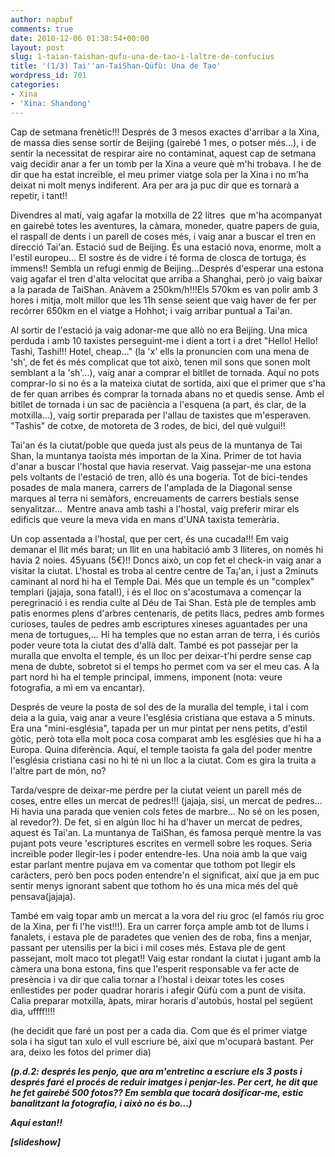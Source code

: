 ```yaml
---
author: napbuf
comments: true
date: 2010-12-06 01:38:54+00:00
layout: post
slug: 1-taian-taishan-qufu-una-de-tao-i-laltre-de-confucius
title: '(1/3) Tai''an-TaiShan-Qüfù: Una de Tao'
wordpress_id: 701
categories:
- Xina
- 'Xina: Shandong'
---
```


Cap de setmana frenètic!!! Després de 3 mesos exactes d'arribar a la Xina, de massa dies sense sortir de Beijing (gairebé 1 mes, o potser més...), i de sentir la necessitat de respirar aire no contaminat, aquest cap de setmana vaig decidir anar a fer un tomb per la Xina a veure què m'hi trobava. I he de dir que ha estat increïble, el meu primer viatge sola per la Xina i no m'ha deixat ni molt menys indiferent. Ara per ara ja puc dir que es tornarà a repetir, i tant!!

Divendres al matí, vaig agafar la motxilla de 22 litres  que m'ha acompanyat en gairebé totes les aventures, la càmara, moneder, quatre papers de guia, el raspall de dents i un parell de coses més, i vaig anar a buscar el tren en direcció Tai'an. Estació sud de Beijing. És una estació nova, enorme, molt a l'estil europeu... El sostre és de vidre i té forma de closca de tortuga, és immens!! Sembla un refugi enmig de Beijing...Després d'esperar una estona vaig agafar el tren d'alta velocitat que arriba a Shanghai, però jo vaig baixar a la parada de TaiShan. Anàvem a 250km/h!!!Els 570km es van polir amb 3 hores i mitja, molt millor que les 11h sense seient que vaig haver de fer per recórrer 650km en el viatge a Hohhot; i vaig arribar puntual a Tai'an.

Al sortir de l'estació ja vaig adonar-me que allò no era Beijing. Una mica perduda i amb 10 taxistes perseguint-me i dient a tort i a dret "Hello! Hello! Tashi, Tashi!!! Hotel, cheap..." (la 'x' ells la pronuncien com una mena de 'sh', de fet és més complicat que tot això, tenen mil sons que sonen molt semblant a la 'sh'...), vaig anar a comprar el bitllet de tornada. Aquí no pots comprar-lo si no és a la mateixa ciutat de sortida, així que el primer que s'ha de fer quan arribes és comprar la tornada abans no et quedis sense. Amb el bitllet de tornada i un sac de paciència a l'esquena (a part, és clar, de la motxilla...), vaig sortir preparada per l'allau de taxistes que m'esperaven. "Tashis" de cotxe, de motoreta de 3 rodes, de bici, del què vulgui!!

Tai'an és la ciutat/poble que queda just als peus de la muntanya de Tai Shan, la muntanya taoista més importan de la Xina. Primer de tot havia d'anar a buscar l'hostal que havia reservat. Vaig passejar-me una estona pels voltants de l'estació de tren, allò és una bogeria. Tot de bici-tendes posades de mala manera, carrers de l'amplada de la Diagonal sense marques al terra ni semàfors, encreuaments de carrers bestials sense senyalitzar...  Mentre anava amb tashi a l'hostal, vaig preferir mirar els edificis que veure la meva vida en mans d'UNA taxista temerària.

Un cop assentada a l'hostal, que per cert, és una cucada!!! Em vaig demanar el llit més barat; un llit en una habitació amb 3 lliteres, on només hi havia 2 noies. 45yuans (5€)!! Doncs això, un cop fet el check-in vaig anar a visitar la ciutat. L'hostal es troba al centre centre de Ta¡'an, i just a 2minuts caminant al nord hi ha el Temple Dai. Més que un temple és un "complex" templari (jajaja, sona fatal!), i és el lloc on s'acostumava a començar la peregrinació i es rendia culte al Déu de Tai Shan. Està ple de temples amb patis enormes plens d'arbres centenaris, de petits llacs, pedres amb formes curioses, taules de pedres amb escriptures xineses aguantades per una mena de tortugues,... Hi ha temples que no estan arran de terra, i és curiós poder veure tota la ciutat des d'allà dalt. També es pot passejar per la muralla que envolta el temple, és un lloc per deixar-t'hi perdre sense cap mena de dubte, sobretot si el temps ho permet com va ser el meu cas. A la part nord hi ha el temple principal, immens, imponent (nota: veure fotografia, a mi em va encantar).

Després de veure la posta de sol des de la muralla del temple, i tal i com deia a la guia, vaig anar a veure l'església cristiana que estava a 5 minuts. Era una "mini-església", tapada per un mur pintat per nens petits, d'estil gòtic, però tota ella molt poca cosa comparat amb les esglésies que hi ha a Europa. Quina diferència. Aquí, el temple taoista fa gala del poder mentre l'església cristiana casi no hi té ni un lloc a la ciutat. Com es gira la truita a l'altre part de món, no?

Tarda/vespre de deixar-me perdre per la ciutat veient un parell més de coses, entre elles un mercat de pedres!!! (jajaja, sisí, un mercat de pedres... Hi havia una parada que venien cols fetes de marbre... No sé on les posen, al revedor?). De fet, si en algún lloc hi ha d'haver un mercat de pedres, aquest és Tai'an. La muntanya de TaiShan, és famosa perquè mentre la vas pujant pots veure 'escriptures escrites en vermell sobre les roques. Seria increïble poder llegir-les i poder entendre-les. Una noia amb la que vaig estar parlant mentre pujava em va comentar que tothom pot llegir els caràcters, però ben pocs poden entendre'n el significat, així que ja em puc sentir menys ignorant sabent que tothom ho és una mica més del què pensava(jajaja).

També em vaig topar amb un mercat a la vora del riu groc (el famós riu groc de la Xina, per fi l'he vist!!!). Era un carrer força ample amb tot de llums i fanalets, i estava ple de paradetes que venien des de roba, fins a menjar, passant per utensilis per la bici i mil coses més. Estava ple de gent passejant, molt maco tot plegat!! Vaig estar rondant la ciutat i jugant amb la càmera una bona estona, fins que l'esperit responsable va fer acte de presència i va dir que calia tornar a l'hostal i deixar totes les coses enllestides per poder quadrar horaris i afegir Qüfù com a punt de visita. Calia preparar motxilla, àpats, mirar horaris d'autobús, hostal pel següent dia, uffff!!!!

(he decidit que faré un post per a cada dia. Com que és el primer viatge sola i ha sigut tan xulo el vull escriure bé, així que m'ocuparà bastant. Per ara, deixo les fotos del primer dia)

**_(p.d.2: després les penjo, que ara m'entretinc a escriure els 3 posts i després faré el procés de reduir imatges i penjar-les. Per cert, he dit que he fet gairebé 500 fotos?? Em sembla que tocarà dosificar-me, estic banalitzant la fotografia, i això no és bo...)_**

**_Aquí estan!!_**

**_[slideshow]_**

